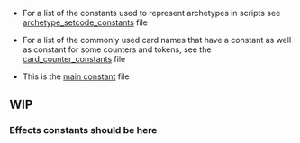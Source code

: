 - For a list of the constants used to represent archetypes in scripts see [archetype_setcode_constants](https://github.com/ProjectIgnis/CardScripts/blob/master/archetype_setcode_constants.lua) file

- For a list of the commonly used card names that have a constant as well as constant for some counters and tokens, see the [card_counter_constants](https://github.com/ProjectIgnis/CardScripts/blob/master/card_counter_constants.lua) file

- This is the [main constant](https://github.com/ProjectIgnis/CardScripts/blob/master/constant.lua) file

## WIP

### Effects constants should be here
